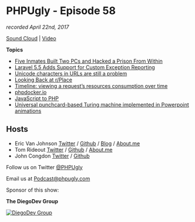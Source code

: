# PHPUgly - Episode 58
*recorded April 22nd, 2017*

[Sound Cloud](https://soundcloud.com/phpugly/episode58) | 
[Video](https://youtu.be/NtDrmp8NEx4)

**Topics**
* [Five Inmates Built Two PCs and Hacked a Prison From Within](https://www.bleepingcomputer.com/news/security/five-inmates-built-two-pcs-and-hacked-a-prison-from-within/)
* [Laravel 5.5 Adds Support for Custom Exception Reporting](https://laravel-news.com/custom-exception-reporting)
* [Unicode characters in URLs are still a problem](https://www.wired.com/2017/04/sneaky-exploit-allows-phishing-attacks-sites-look-secure/)
* [Looking Back at r/Place](https://redditblog.com/2017/04/18/place-part-two/)
* [Timeline: viewing a request’s resources consumption over time](https://blog.blackfire.io/timeline-release.html)
* [phpdocker.io](https://phpdocker.io/)
* [JavaScript to PHP](https://www.npmjs.com/package/jstophp)
* [Universal punchcard-based Turing machine implemented in Powerpoint animations](http://boingboing.net/2017/04/21/nerd-humor-ar-ar.html)

## Hosts
* Eric Van Johnson [Twitter](https://twitter.com/shocm) / [Github](https://github.com/ericvanjohnson/) / [Blog](https://www.shocm.com) / [About.me](https://about.me/shocm) 
* Tom Rideout [Twitter](https://twitter.com/realrideout) / [Github](https://github.com/trideout/) / [About.me](https://about.me/thomasrideout)
* John Congdon [Twitter](https://twitter.com/johncongdon) / [Github](https://github.com/johncongdon) 

Follow us on Twitter [@PHPUgly](https://twitter.com/phpugly) 

Email us at [Podcast@phpugly.com](mailto:Podcast@phpugly.com)

Sponsor of this show:

**The DiegoDev Group**

[![DiegoDev Group](https://www.diegodev.com/img/diegodevgroup.png "Logo DiegoDev Group")](https://www.diegodev.com)

